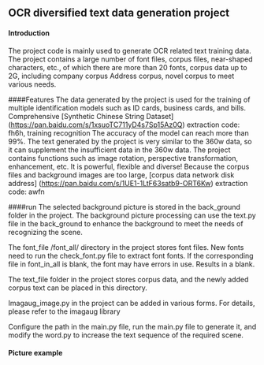 ## OCR diversified text data generation project

#### Introduction
The project code is mainly used to generate OCR related text training data. The project contains a large number of font files, corpus files, near-shaped characters, etc., of which there are more than 20 fonts, corpus data up to 2G, including company corpus Address corpus, novel corpus to meet various needs.

####Features
The data generated by the project is used for the training of multiple identification models such as ID cards, business cards, and bills. Comprehensive [Synthetic Chinese String Dataset] (https://pan.baidu.com/s/1xsuoTC711yD4s7Sp15Az0Q) extraction code: fh6h, training recognition The accuracy of the model can reach more than 99%. The text generated by the project is very similar to the 360w data, so it can supplement the insufficient data in the 360w data. The project contains functions such as image rotation, perspective transformation, enhancement, etc. It is powerful, flexible and diverse! Because the corpus files and background images are too large, [corpus data network disk address] (https://pan.baidu.com/s/1UE1-1LtF63satb9-ORT6Kw) extraction code: awfn


####run
The selected background picture is stored in the back_ground folder in the project. The background picture processing can use the text.py file in the back_ground to enhance the background to meet the needs of recognizing the scene.

The font_file /font_all/ directory in the project stores font files. New fonts need to run the check_font.py file to extract font fonts. If the corresponding file in font_in_all is blank, the font may have errors in use. Results in a blank.

The text_file folder in the project stores corpus data, and the newly added corpus text can be placed in this directory.

Imagaug_image.py in the project can be added in various forms. For details, please refer to the imagaug library

Configure the path in the main.py file, run the main.py file to generate it, and modify the word.py to increase the text sequence of the required scene.


#### Picture example





